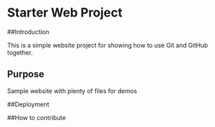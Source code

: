 # Starter Web Project

##Introduction

This is a simple website project for showing how to use Git and GitHub together.

## Purpose

Sample website with plenty of files for demos

##Deployment

##How to contribute